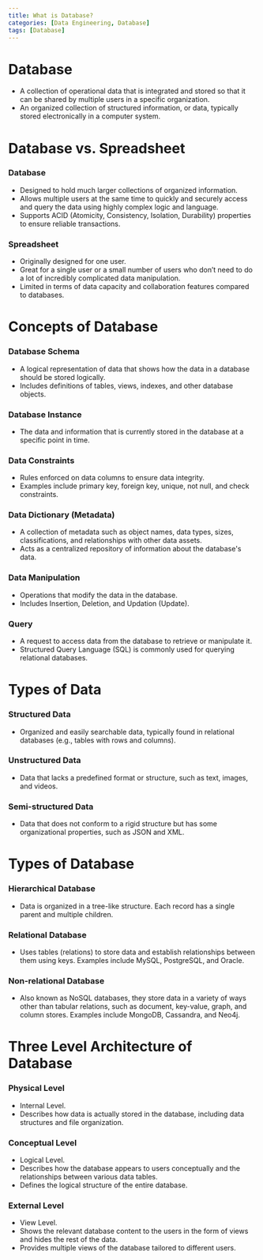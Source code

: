 ```yaml
---
title: What is Database?
categories: [Data Engineering, Database]
tags: [Database]
---
```


# Database
- A collection of operational data that is integrated and stored so that it can be shared by multiple users in a specific organization.
- An organized collection of structured information, or data, typically stored electronically in a computer system.

# Database vs. Spreadsheet

### Database
- Designed to hold much larger collections of organized information.
- Allows multiple users at the same time to quickly and securely access and query the data using highly complex logic and language.
- Supports ACID (Atomicity, Consistency, Isolation, Durability) properties to ensure reliable transactions.

### Spreadsheet
- Originally designed for one user.
- Great for a single user or a small number of users who don’t need to do a lot of incredibly complicated data manipulation.
- Limited in terms of data capacity and collaboration features compared to databases.

# Concepts of Database

### Database Schema
- A logical representation of data that shows how the data in a database should be stored logically.
- Includes definitions of tables, views, indexes, and other database objects.

### Database Instance
- The data and information that is currently stored in the database at a specific point in time.

### Data Constraints
- Rules enforced on data columns to ensure data integrity.
- Examples include primary key, foreign key, unique, not null, and check constraints.

### Data Dictionary (Metadata)
- A collection of metadata such as object names, data types, sizes, classifications, and relationships with other data assets.
- Acts as a centralized repository of information about the database's data.

### Data Manipulation
- Operations that modify the data in the database.
- Includes Insertion, Deletion, and Updation (Update).

### Query
- A request to access data from the database to retrieve or manipulate it.
- Structured Query Language (SQL) is commonly used for querying relational databases.

# Types of Data
### Structured Data
- Organized and easily searchable data, typically found in relational databases (e.g., tables with rows and columns).

### Unstructured Data
- Data that lacks a predefined format or structure, such as text, images, and videos.

### Semi-structured Data
- Data that does not conform to a rigid structure but has some organizational properties, such as JSON and XML.

# Types of Database
### Hierarchical Database
- Data is organized in a tree-like structure. Each record has a single parent and multiple children.

### Relational Database
- Uses tables (relations) to store data and establish relationships between them using keys. Examples include MySQL, PostgreSQL, and Oracle.

### Non-relational Database
- Also known as NoSQL databases, they store data in a variety of ways other than tabular relations, such as document, key-value, graph, and column stores. Examples include MongoDB, Cassandra, and Neo4j.

# Three Level Architecture of Database

### Physical Level
- Internal Level.
- Describes how data is actually stored in the database, including data structures and file organization.

### Conceptual Level
- Logical Level.
- Describes how the database appears to users conceptually and the relationships between various data tables.
- Defines the logical structure of the entire database.

### External Level
- View Level.
- Shows the relevant database content to the users in the form of views and hides the rest of the data.
- Provides multiple views of the database tailored to different users.
